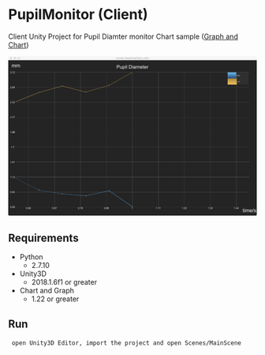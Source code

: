 # PupilMonitor (Client)

Client Unity Project for Pupil Diamter monitor
Chart sample ([Graph and Chart](https://assetstore.unity.com/packages/tools/gui/graph-and-chart-78488))

![img](img.png)

## Requirements

- Python
  - 2.7.10
- Unity3D
  - 2018.1.6f1 or greater
- Chart and Graph
  - 1.22 or greater

## Run

```
 open Unity3D Editor, import the project and open Scenes/MainScene
```



